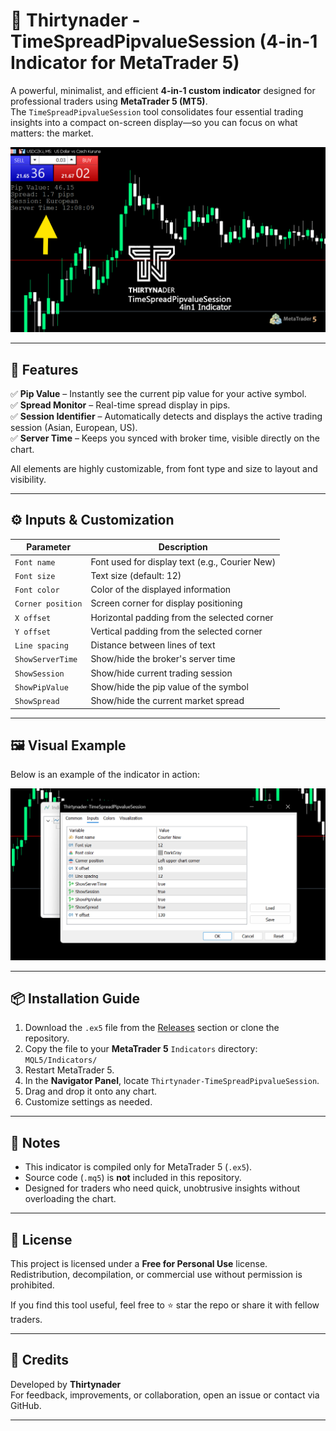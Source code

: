 # 🧭 Thirtynader - TimeSpreadPipvalueSession (4-in-1 Indicator for MetaTrader 5)

A powerful, minimalist, and efficient **4-in-1 custom indicator** designed for professional traders using **MetaTrader 5 (MT5)**.  
The `TimeSpreadPipvalueSession` tool consolidates four essential trading insights into a compact on-screen display—so you can focus on what matters: the market.

![Cover Image](4in1Cover.png)

---

## 🚀 Features

✅ **Pip Value** – Instantly see the current pip value for your active symbol.  
✅ **Spread Monitor** – Real-time spread display in pips.  
✅ **Session Identifier** – Automatically detects and displays the active trading session (Asian, European, US).  
✅ **Server Time** – Keeps you synced with broker time, visible directly on the chart.  

All elements are highly customizable, from font type and size to layout and visibility.

---

## ⚙️ Inputs & Customization

| Parameter         | Description                                          |
|------------------|------------------------------------------------------|
| `Font name`       | Font used for display text (e.g., Courier New)       |
| `Font size`       | Text size (default: 12)                              |
| `Font color`      | Color of the displayed information                   |
| `Corner position` | Screen corner for display positioning                |
| `X offset`        | Horizontal padding from the selected corner          |
| `Y offset`        | Vertical padding from the selected corner            |
| `Line spacing`    | Distance between lines of text                       |
| `ShowServerTime`  | Show/hide the broker's server time                   |
| `ShowSession`     | Show/hide current trading session                    |
| `ShowPipValue`    | Show/hide the pip value of the symbol                |
| `ShowSpread`      | Show/hide the current market spread                  |

---

## 🖼️ Visual Example

Below is an example of the indicator in action:

![Indicator Preview](4in1.png)

---

## 📦 Installation Guide

1. Download the `.ex5` file from the [Releases](./releases) section or clone the repository.
2. Copy the file to your **MetaTrader 5** `Indicators` directory:  
   `MQL5/Indicators/`
3. Restart MetaTrader 5.
4. In the **Navigator Panel**, locate `Thirtynader-TimeSpreadPipvalueSession`.
5. Drag and drop it onto any chart.
6. Customize settings as needed.

---

## 📝 Notes

- This indicator is compiled only for MetaTrader 5 (`.ex5`).  
- Source code (`.mq5`) is **not** included in this repository.  
- Designed for traders who need quick, unobtrusive insights without overloading the chart.

---

## 📄 License

This project is licensed under a **Free for Personal Use** license. Redistribution, decompilation, or commercial use without permission is prohibited.

If you find this tool useful, feel free to ⭐️ star the repo or share it with fellow traders.

---

## 🙌 Credits

Developed by **Thirtynader**  
For feedback, improvements, or collaboration, open an issue or contact via GitHub.

---

